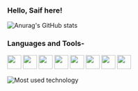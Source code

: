 ### Hello, Saif here! 
![Anurag's GitHub stats](https://github-readme-stats.vercel.app/api?username=saif-gitreps&show_icons=true&theme=onedark)

### Languages and Tools-
<div>
  <img height="32" width="32" src="https://cdn.simpleicons.org/html5/red" />
  <img height="32" width="32" src="https://cdn.simpleicons.org/css3/blue" />
  <img height="32" width="32" src="https://cdn.simpleicons.org/javascript/yellow" />
  <img height="32" width="32" src="https://cdn.simpleicons.org/nodedotjs/green" />
  <img height="32" width="32" src="https://cdn.simpleicons.org/mysql/#ADD8E6" />
  <img height="32" width="32" src="https://cdn.simpleicons.org/mongodb/green" />
  <img height="32" width="32" src="https://cdn.simpleicons.org/cplusplus/blue" />
  <img height="32" width="32" src="https://cdn.simpleicons.org/css3/blue" />
</div>

![Most used technology](https://github-readme-stats.vercel.app/api/top-langs/?username=saif-gitreps&layout=compact&theme=onedark)
<!--
**saif-gitreps/saif-gitreps** is a ✨ _special_ ✨ repository because its `README.md` (this file) appears on your GitHub profile.

Here are some ideas to get you started:

- 🔭 I’m currently working on ...
- 🌱 I’m currently learning ...
- 👯 I’m looking to collaborate on ...
- 🤔 I’m looking for help with ...
- 💬 Ask me about ...
- 📫 How to reach me: ...
- 😄 Pronouns: ...
- ⚡ Fun fact: ...
-->
